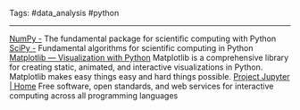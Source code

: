 Tags: #data_analysis #python 

---
[NumPy -](https://numpy.org/)  The fundamental package for scientific computing with Python
[SciPy -](https://scipy.org/) Fundamental algorithms for scientific computing in Python
[Matplotlib — Visualization with Python](https://matplotlib.org/) Matplotlib is a comprehensive library for creating static, animated, and interactive visualizations in Python. Matplotlib makes easy things easy and hard things possible.
[Project Jupyter | Home](https://jupyter.org/) Free software, open standards, and web services for interactive computing across all programming languages